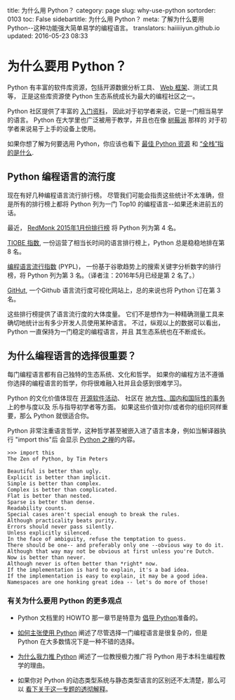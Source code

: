 title: 为什么用 Python？
category: page
slug: why-use-python
sortorder: 0103
toc: False
sidebartitle: 为什么用 Python？
meta: 了解为什么要用 Python--这种功能强大简单易学的编程语言。
translators: haiiiiiyun.github.io
updated: 2016-05-23 08:33


# 为什么要用 Python？
Python 有丰富的软件库资源，包括开源数据分析工具、
[Web 框架](/web-frameworks.html)、测试工具等，
正是这些库资源使 Python 生态系统成长为最大的编程社区之一。

Python 社区提供了丰富的 [入门资料](/best-python-resources.html)，
因此对于初学者来说，它是一门相当易学的语言。
Python 在大学里也广泛被用于教学，并且也在像
[树莓派](http://www.raspberrypi.org/) 那样的
对于初学者来说易于上手的设备上使用。

<div class="well see-also">如果你想了解为何要选用 Python，你应该也看下 <a href="/best-python-resources.html">最佳 Python 资源</a> 和 <a href="/what-full-stack-means.html">“全栈”指的是什么</a>.</div>


## Python 编程语言的流行度
现在有好几种编程语言流行排行榜。
尽管我们可能会指责这些统计不太准确，但是所有的排行榜上都将
Python 列为一门 Top10 的编程语言--如果还未进前五的话。

最近，
[RedMonk 2015年1月份排行榜](http://redmonk.com/sogrady/2015/01/14/language-rankings-1-15/) 将 Python 列为第 4 名。

[TIOBE 指数](http://www.tiobe.com/index.php/content/paperinfo/tpci/index.html),
一份运营了相当长时间的语言排行榜上，Python 总是稳稳地排在第 8 名。

[编程语言流行指数](http://pypl.github.io/PYPL.html) (PYPL)，
一份基于谷歌趋势上的搜索关键字分析数字的排行榜，将 Python 列为第 3 名。（译者注：2016年5月已经是第 2 名了。）

[GitHut](http://githut.info/), 一个Github 语言流行度可视化网站上，总的来说也将 Python 订在第 3 名。

这些排行榜提供了语言流行度的大体度量。
它们不是想作为一种精确测量工具来确切地统计出有多少开发人员使用某种语言。
不过，纵观以上的数据可以看出， Python 一直保持为一门稳定的编程语言，并且
其生态系统也在不断成长。

## 为什么编程语言的选择很重要？
每门编程语言都有自己独特的生态系统、文化和哲学。
如果你的编程方法不遵循你选择的编程语言的哲学，你将很难融入社并且会感到很难学习。

Python 的文化价值体现在 [开源软件活动](https://github.com/trending?l=python&since=monthly)、
社区在 [地方性、国内和国际性的事务](http://www.pycon.org/) 上的参与度以及
乐与指导初学者等方面。
如果这些价值对你/或者你的组织同样重要，那么 Python 就很适合你。

Python 非常注重语言哲学，这种哲学甚至被嵌入进了语言本身，例如当解译器执行 "import this"后
会显示 [Python 之禅](https://www.python.org/dev/peps/pep-0020/)的内容。

    >>> import this
    The Zen of Python, by Tim Peters

    Beautiful is better than ugly.
    Explicit is better than implicit.
    Simple is better than complex.
    Complex is better than complicated.
    Flat is better than nested.
    Sparse is better than dense.
    Readability counts.
    Special cases aren't special enough to break the rules.
    Although practicality beats purity.
    Errors should never pass silently.
    Unless explicitly silenced.
    In the face of ambiguity, refuse the temptation to guess.
    There should be one-- and preferably only one --obvious way to do it.
    Although that way may not be obvious at first unless you're Dutch.
    Now is better than never.
    Although never is often better than *right* now.
    If the implementation is hard to explain, it's a bad idea.
    If the implementation is easy to explain, it may be a good idea.
    Namespaces are one honking great idea -- let's do more of those!


### 有关为什么要用 Python 的更多观点
* Python 文档里的 HOWTO 那一章节是特意为
  [倡导 Python](https://docs.python.org/2/howto/advocacy.html)准备的。

* [如何主张使用 Python](http://nothingbutsnark.svbtle.com/how-to-argue-for-pythons-use)
  阐述了尽管选择一门编程语言是很复杂的，但是 Python 在大多数情况下是一种不错的选择。

* [为什么我力推 Python](http://lorenabarba.com/blog/why-i-push-for-python/)
  阐述了一位教授极力推广将 Python 用于本科生编程教学的理由。

* 如果你对 Python 的动态类型系统与静态类型语言的区别还不太清楚，那么可以
  [看下关于这一专题的透彻解释](http://blogs.perl.org/users/ovid/2010/08/what-to-know-before-debating-type-systems.html)。

